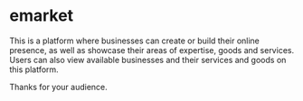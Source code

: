 # emarket
 This is a platform where businesses can create or build their online presence, as well as showcase their areas of expertise,  goods and services. Users can also view available businesses and their services and goods on this platform. 

 Thanks for your audience.
